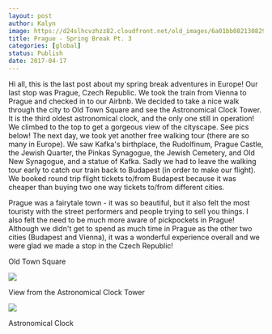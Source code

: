 ```yaml
---
layout: post
author: Kalyn
image: https://d24slhcvzhzz82.cloudfront.net/old_images/6a01bb08213082970d01bb098c5bdd970d-pi.jpg
title: Prague - Spring Break Pt. 3
categories: [global]
status: Publish
date: 2017-04-17
---
```


Hi all, this is the last post about my spring break adventures in Europe! Our last stop was Prague, Czech Republic. We took the train from Vienna to Prague and checked in to our Airbnb. We decided to take a nice walk through the city to Old Town Square and see the Astronomical Clock Tower. It is the third oldest astronomical clock, and the only one still in operation! We climbed to the top to get a gorgeous view of the cityscape. See pics below!
The next day, we took yet another free walking tour (there are so many in Europe). We saw Kafka's birthplace, the Rudolfinum, Prague Castle, the Jewish Quarter, the Pinkas Synagogue, the Jewish Cemetery, and Old New Synagogue, and a statue of Kafka. Sadly we had to leave the walking tour early to catch our train back to Budapest (in order to make our flight). We booked round trip flight tickets to/from Budapest because it was cheaper than buying two one way tickets to/from different cities.

Prague was a fairytale town - it was so beautiful, but it also felt the most touristy with the street performers and people trying to sell you things. I also felt the need to be much more aware of pickpockets in Prague! Although we didn't get to spend as much time in Prague as the other two cities (Budapest and Vienna), it was a wonderful experience overall and we were glad we made a stop in the Czech Republic!

Old Town Square


![](https://d24slhcvzhzz82.cloudfront.net/old_images/6a01bb08213082970d01bb098c5be3970d-pi.jpg)

View from the Astronomical Clock Tower


![](https://d24slhcvzhzz82.cloudfront.net/old_images/6a01bb08213082970d01b7c8e93298970b-pi.jpg)

Astronomical Clock

